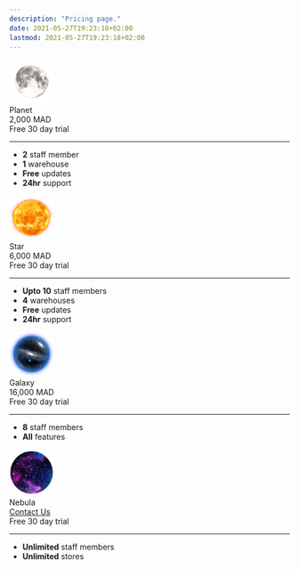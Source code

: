 ```yaml
---
description: "Pricing page."
date: 2021-05-27T19:23:18+02:00
lastmod: 2021-05-27T19:23:18+02:00
---
```

<div class="wrapper center">
<div class="col-sm-8 space">
    <div class="package">
    <div class=""><img src="moon.png" width="80px"></div>
    <div class="name">Planet</div>
    <div class="price">2,000 MAD</div>
    <div class="trial">Free 30 day trial</div>
    <hr>
    <ul>
        <li>
        <strong>2</strong>
        staff member
        </li>
        <li>
        <strong>1</strong>
        warehouse
        </li>
        <li>
        <strong>Free</strong>
        updates  
        </li>
        <li>
        <strong>24hr</strong>
        support
        </li>
    </ul>
    </div>
</div>
<div class="col-md-8 space">
    <div class="package brilliant">
    <div class=""><img src="sun.png" width="80px"></div>
    <div class="name">Star</div>
    <div class="price">6,000 MAD</div>
    <div class="trial">Free 30 day trial</div>
    <hr>
    <ul>
        <li>
        <strong>Upto 10</strong>
        staff members
        </li>
        <li>
        <strong>4</strong>
        warehouses
        </li>
        <li>
        <strong>Free</strong>
        updates
        </li>
        <li>
        <strong>24hr</strong>
        support
        </li>
    </ul>
    </div>
</div>
<div class="col-md-8 space">
    <div class="package">
    <div class=""><img src="galaxy.png" width="80px"></div>
    <div class="name">Galaxy</div>
    <div class="price">16,000 MAD</div>
    <div class="trial">Free 30 day trial</div>
    <hr>
    <ul>
        <li>
        <strong>8</strong>
        staff members
        </li>
        <li>
        <strong>All</strong>
        features
        </li>
    </ul>
    </div>
</div>
<div class="col-md-8 space">
    <div class="package">
    <div class=""><img src="nebula.png" width="80px"></div>
    <div class="name">Nebula</div>
    <div><a class="btn btn-lg btn-success text-uppercase js-scroll-trigger" href="#">Contact Us</a> </div>
    <div class="trial">Free 30 day trial</div>
    <hr>
    <ul>
        <li>
        <strong>Unlimited</strong>
        staff members
        </li>
        <li>
        <strong>Unlimited</strong>
        stores
        </li>
    </ul>
    </div>
</div>
</div>